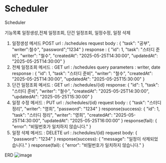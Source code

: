 # Scheduler
Scheduler

기능목록
일정생성,전체 일정조회, 단건 일정조회, 일정수정, 일정 삭제

1. 일정생성
   메서드 POST
   url : /schedules
   request body :
   {
   "task": "공부",
   "writer":철수",
   "password";"1234"
   }
   response :
   {
  "id": 1,
  "task": "스터디 준비",
  "writer": "철수",
  "createdAt": "2025-05-25T14:30:00",
  "updatedAt": "2025-05-25T14:30:00"
   }
2. 전체 일정조회
   메서드 : GET
   url : /schedules
   query parameters : writer, date
   response :
   {
    "id": 1,
    "task": "스터디 준비",
    "writer": "철수",
    "createdAt": "2025-05-25T14:30:00",
    "updatedAt": "2025-05-25T15:30:00"
   }
3. 단건 일정조회
   메서드 : GET
   url : /schedules/{id}
   response:
   {
  "id": 1,
  "task": "스터디 준비",
  "writer": "철수",
  "createdAt": "2025-05-25T14:30:00",
  "updatedAt": "2025-05-25T15:30:00"
  }
4. 일정 수정
   메서드 : PUT
   url : /schedules/{id}
   request body :
   {
  "task": "스터디 정리",
  "writer": "영희",
  "password": "1234"
   }
   response(success):
   {
  "id": 1,
  "task": "스터디 정리",
  "writer": "영희",
  "createdAt": "2025-05-25T14:30:00",
  "updatedAt": "2025-05-25T16:00:00"
   }
   response(fail):
   {
  "error": "비밀번호가 일치하지 않습니다."
   }
5. 일정 삭제
   메서드 : DELETE
   url : /schedules/{id}
   request body:
   {
  "password": "1234"
   }
   response(success):
   {
  "message": "일정이 삭제되었습니다."
   }
   response(fail):
   {
  "error": "비밀번호가 일치하지 않습니다."
   }

ERD
![image](https://github.com/user-attachments/assets/470b3e78-7fb3-4a3e-87b4-36d44b5eeae6)


